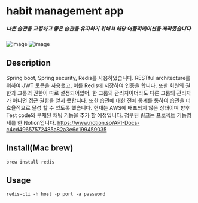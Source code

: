 # habit management app
##### 나쁜 습관을 교정하고 좋은 습관을 유지하기 위해서 해당 어플리케이션을 제작했습니다
![image](https://user-images.githubusercontent.com/60885635/225555714-ff3e1070-fba0-4eca-b2d1-01b1fcfc2cd0.png)
![image](https://user-images.githubusercontent.com/60885635/225555872-cca6ad9f-8d6d-496c-a29f-f016fee40cea.png)

## Description

 Spring boot, Spring security, Redis를 사용하였습니다.
 RESTful architecture를 위하여 JWT 토큰을 사용했고, 이를 Redis에 저장하여 인증을 합니다. 또한 회원의 권한과 그룹의 권한이 따로 설정되어있어, 한 그룹의 관리자이더라도 다른 그룹의 관리자가 아니면 접근 권한을 얻지 못합니다.
 또한 습관에 대한 전체 통계를 통하여 습관을 더 효율적으로 달성 할 수 있도록 했습니다. 현재는 AWS에 배포되지 않은 상태이며 향후 Test code와 부재된 채팅 기능을 추가 할 예정입니다. 첨부된 링크는 프로젝트 기능명세를 한 Notion입니다. https://www.notion.so/API-Docs-c4cd49657572485a82a3e6d199459035

## Install(Mac brew)
```
brew install redis
```

## Usage
```
redis-cli -h host -p port -a password
```


